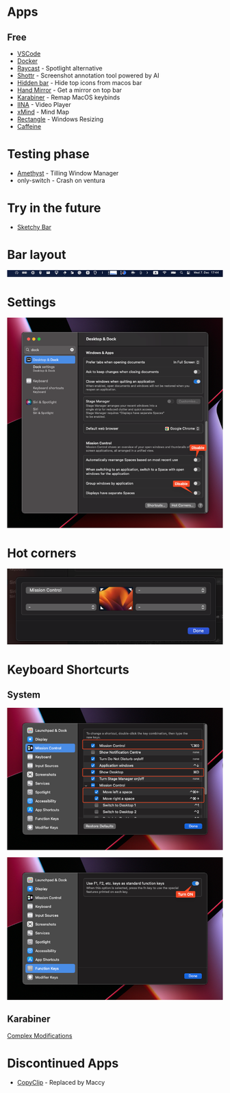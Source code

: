 # Apps

## Free

- [VSCode](https://code.visualstudio.com/docs?dv=osx)
- [Docker](https://docs.docker.com/desktop/install/mac-install/)
- [Raycast](https://www.raycast.com) - Spotlight alternative
- [Shottr](https://shottr.cc) - Screenshot annotation tool powered by AI
- [Hidden bar](https://apps.apple.com/de/app/hidden-bar/id1452453066?mt=12) - Hide top icons from macos bar
- [Hand Mirror](https://apps.apple.com/us/app/hand-mirror/id1502839586?mt=12) - Get a mirror on top bar
- [Karabiner](https://karabiner-elements.pqrs.org) - Remap MacOS keybinds
- [IINA](https://iina.io) - Video Player
- [xMind](https://www.xmind.app/go/appstore/xmind-mac?ct=OfficialWebsite) - Mind Map
- [Rectangle](https://rectangleapp.com/) - Windows Resizing
- [Caffeine](https://www.macupdate.com/app/mac/24120/caffeine)
# Testing phase

- [Amethyst](https://ianyh.com/amethyst/) - Tilling Window Manager
- only-switch - Crash on ventura

# Try in the future

- [Sketchy Bar](https://github.com/FelixKratz/SketchyBar)

# Bar layout
![picture 1](../../images/241251d1e022c646ca6b61b8bdf56de25a2075c58a9e807ade04fc4ba0fd31e9.png)  

# Settings

![picture 2](../../images/ac203af70603f12b7b58ec5bd0ff0b115ddf38e3ec052ca275b7d2a83a07fd2c.png)  

# Hot corners
![picture 3](../../images/6cdd0908b4082d08b5cac2cc70f82ba7b5ee5a9c36f218faf20d5f92666df5f1.png)  

# Keyboard Shortcurts

## System
![picture 2](../../images/448bce10dd89705da74d2857b6d5f075634a8e555d0cf52423e3a9002827d41e.png)  

![picture 3](../../images/160ecc4c5e80e64d915e4e6d7048eb1fc5cf27773bbe96e1a4d5ae8d0ab96dbe.png)  

## Karabiner
[Complex Modifications](./config/karabiner.json)

# Discontinued Apps
- [CopyClip](https://apps.apple.com/us/app/copyclip-clipboard-history/id595191960?mt=12) - Replaced by Maccy
